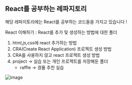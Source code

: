 ## React를 공부하는 레파지토리

해당 레파지토리에는 React를 공부하는 코드들을 가지고 있습니다 !

React 이해하기
: React를 추가 및 생성하는 방법에 대한 폴더

1. html,js,css에 react 추가하는 방법
2. CRA(Create React Application) 프로젝트 생성 방법
3. CRA를 사용하지 않고 react 프로젝트 생성 방법
4. project -> 실습 또는 개인 프로젝트를 저장해둔 폴더
   - raffle -> 경품 추천 실습

![image](https://user-images.githubusercontent.com/122018331/227789557-f0e7cf6b-15da-4ba1-987e-5923b28019ea.png)
